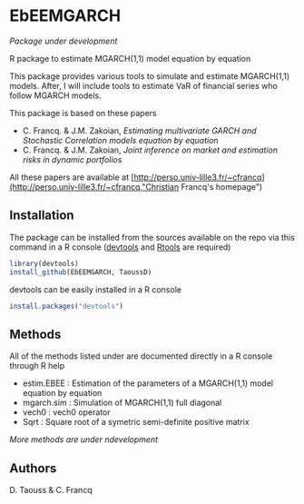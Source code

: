 # EbEEMGARCH
*Package under development*

R package to estimate MGARCH(1,1) model equation by equation

This package provides various tools to simulate and estimate MGARCH(1,1) models. After, I will include tools to estimate VaR of financial series who follow MGARCH models.


This package is based on these papers
- C. Francq. & J.M. Zakoian, *Estimating multivariate GARCH and Stochastic Correlation models equation by equation*
- C. Francq. & J.M. Zakoian, *Joint inference on market and estimation risks in dynamic portfolios* 

All these papers are available at [http://perso.univ-lille3.fr/~cfrancq](http://perso.univ-lille3.fr/~cfrancq,"Christian Francq's homepage")

## Installation

The package can be installed from the sources available on the repo via this command in a R console ([devtools](https://github.com/hadley/devtools) and [Rtools](https://cran.r-project.org/bin/windows/Rtools/) are required)
```R
library(devtools)
install_github(EbEEMGARCH, TaoussD)
``` 

devtools can be easily installed in a R console
```R
install.packages("devtools")
```


## Methods

All of the methods listed under are documented directly in a R console through R help

- estim.EBEE : Estimation of the parameters of a MGARCH(1,1) model equation by equation
- mgarch.sim : Simulation of MGARCH(1,1) full diagonal 
- vech0 : vech0 operator
- Sqrt : Square root of a symetric semi-definite positive matrix

*More methods are under ndevelopment*

## Authors

D. Taouss & C. Francq
